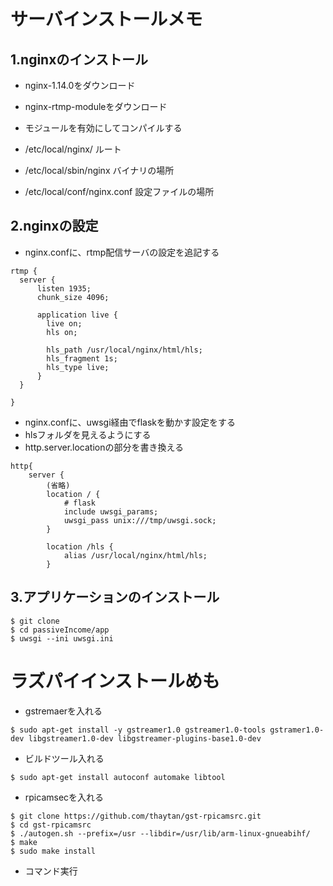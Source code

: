 # サーバインストールメモ

## 1.nginxのインストール
- nginx-1.14.0をダウンロード
- nginx-rtmp-moduleをダウンロード
- モジュールを有効にしてコンパイルする

- /etc/local/nginx/ ルート
- /etc/local/sbin/nginx バイナリの場所
- /etc/local/conf/nginx.conf 設定ファイルの場所

## 2.nginxの設定
- nginx.confに、rtmp配信サーバの設定を追記する

```
rtmp {
  server {
      listen 1935;
      chunk_size 4096;

      application live {
        live on;
        hls on;
        
        hls_path /usr/local/nginx/html/hls;
        hls_fragment 1s;
        hls_type live;   
      }
  }
    
}
```

- nginx.confに、uwsgi経由でflaskを動かす設定をする
- hlsフォルダを見えるようにする
- http.server.locationの部分を書き換える

```
http{
    server {
        (省略)
        location / {
            # flask
            include uwsgi_params;
            uwsgi_pass unix:///tmp/uwsgi.sock;
        }

        location /hls {
            alias /usr/local/nginx/html/hls;
        }
```



## 3.アプリケーションのインストール

```
$ git clone 
$ cd passiveIncome/app
$ uwsgi --ini uwsgi.ini
```




# ラズパイインストールめも

- gstremaerを入れる

```
$ sudo apt-get install -y gstreamer1.0 gstreamer1.0-tools gstramer1.0-dev libgstreamer1.0-dev libgstreamer-plugins-base1.0-dev
```

- ビルドツール入れる

```
$ sudo apt-get install autoconf automake libtool
```

- rpicamsecを入れる

```
$ git clone https://github.com/thaytan/gst-rpicamsrc.git
$ cd gst-rpicamsrc
$ ./autogen.sh --prefix=/usr --libdir=/usr/lib/arm-linux-gnueabihf/
$ make
$ sudo make install
```

- コマンド実行
